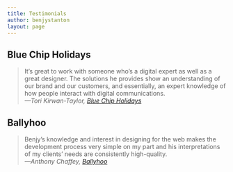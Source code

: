 ```yaml
---
title: Testimonials
author: benjystanton
layout: page
---
```

## Blue Chip Holidays

> It’s great to work with someone who’s a digital expert as well as a great designer. The solutions he provides show an understanding of our brand and our customers, and essentially, an expert knowledge of how people interact with digital communications.  
> <cite>—Tori Kirwan-Taylor, <a title="Blue Chip Holidays’ website" href="http://www.bluechipholidays.co.uk/">Blue Chip Holidays</a></cite>

## Ballyhoo

> Benjy’s knowledge and interest in designing for the web makes the development process very simple on my part and his interpretations of my clients’ needs are consistently high-quality.  
> <cite>—Anthony Chaffey, <a title="Ballyhoo’s website" href="http://www.ballyhoo.co.uk/">Ballyhoo</a></cite>